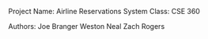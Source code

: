 Project Name:    Airline Reservations System 
Class:           CSE 360

Authors:
	Joe Branger
	Weston Neal
	Zach Rogers